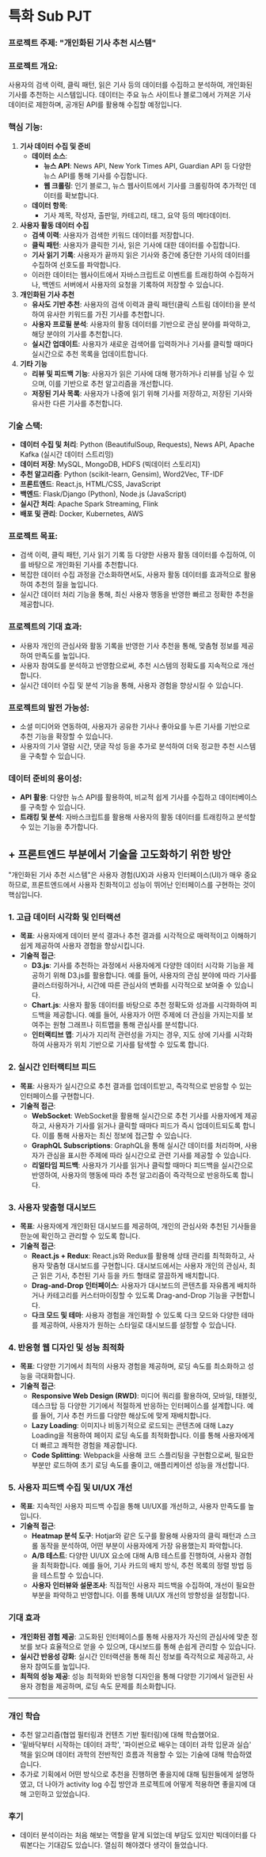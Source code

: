 특화 Sub PJT
============

### **프로젝트 주제: "개인화된 기사 추천 시스템"**

### **프로젝트 개요:**

사용자의 검색 이력, 클릭 패턴, 읽은 기사 등의 데이터를 수집하고 분석하여, 개인화된 기사를 추천하는 시스템입니다. 데이터는 주요 뉴스 사이트나 블로그에서 가져온 기사 데이터로 제한하며, 공개된 API를 활용해 수집할 예정입니다.

### **핵심 기능:**

1. **기사 데이터 수집 및 준비**
    - **데이터 소스**:
        - **뉴스 API**: News API, New York Times API, Guardian API 등 다양한 뉴스 API를 통해 기사를 수집합니다.
        - **웹 크롤링**: 인기 블로그, 뉴스 웹사이트에서 기사를 크롤링하여 추가적인 데이터를 확보합니다.
    - **데이터 항목**:
        - 기사 제목, 작성자, 출판일, 카테고리, 태그, 요약 등의 메타데이터.
2. **사용자 활동 데이터 수집**
    - **검색 이력**: 사용자가 검색한 키워드 데이터를 저장합니다.
    - **클릭 패턴**: 사용자가 클릭한 기사, 읽은 기사에 대한 데이터를 수집합니다.
    - **기사 읽기 기록**: 사용자가 끝까지 읽은 기사와 중간에 중단한 기사의 데이터를 수집하여 선호도를 파악합니다.
    - 이러한 데이터는 웹사이트에서 자바스크립트로 이벤트를 트래킹하여 수집하거나, 백엔드 서버에서 사용자의 요청을 기록하여 저장할 수 있습니다.
3. **개인화된 기사 추천**
    - **유사도 기반 추천**: 사용자의 검색 이력과 클릭 패턴(클릭 스트림 데이터)을 분석하여 유사한 키워드를 가진 기사를 추천합니다.
    - **사용자 프로필 분석**: 사용자의 활동 데이터를 기반으로 관심 분야를 파악하고, 해당 분야의 기사를 추천합니다.
    - **실시간 업데이트**: 사용자가 새로운 검색어를 입력하거나 기사를 클릭할 때마다 실시간으로 추천 목록을 업데이트합니다.
4. **기타 기능**
    - **리뷰 및 피드백 기능**: 사용자가 읽은 기사에 대해 평가하거나 리뷰를 남길 수 있으며, 이를 기반으로 추천 알고리즘을 개선합니다.
    - **저장된 기사 목록**: 사용자가 나중에 읽기 위해 기사를 저장하고, 저장된 기사와 유사한 다른 기사를 추천합니다.

### **기술 스택:**

- **데이터 수집 및 처리**: Python (BeautifulSoup, Requests), News API, Apache Kafka (실시간 데이터 스트리밍)
- **데이터 저장**: MySQL, MongoDB, HDFS (빅데이터 스토리지)
- **추천 알고리즘**: Python (scikit-learn, Gensim), Word2Vec, TF-IDF
- **프론트엔드**: React.js, HTML/CSS, JavaScript
- **백엔드**: Flask/Django (Python), Node.js (JavaScript)
- **실시간 처리**: Apache Spark Streaming, Flink
- **배포 및 관리**: Docker, Kubernetes, AWS

### **프로젝트 목표:**

- 검색 이력, 클릭 패턴, 기사 읽기 기록 등 다양한 사용자 활동 데이터를 수집하여, 이를 바탕으로 개인화된 기사를 추천합니다.
- 복잡한 데이터 수집 과정을 간소화하면서도, 사용자 활동 데이터를 효과적으로 활용하여 추천의 질을 높입니다.
- 실시간 데이터 처리 기능을 통해, 최신 사용자 행동을 반영한 빠르고 정확한 추천을 제공합니다.

### **프로젝트의 기대 효과:**

- 사용자 개인의 관심사와 활동 기록을 반영한 기사 추천을 통해, 맞춤형 정보를 제공하여 만족도를 높입니다.
- 사용자 참여도를 분석하고 반영함으로써, 추천 시스템의 정확도를 지속적으로 개선합니다.
- 실시간 데이터 수집 및 분석 기능을 통해, 사용자 경험을 향상시킬 수 있습니다.

### **프로젝트의 발전 가능성:**

- 소셜 미디어와 연동하여, 사용자가 공유한 기사나 좋아요를 누른 기사를 기반으로 추천 기능을 확장할 수 있습니다.
- 사용자의 기사 열람 시간, 댓글 작성 등을 추가로 분석하여 더욱 정교한 추천 시스템을 구축할 수 있습니다.

### **데이터 준비의 용이성:**

- **API 활용**: 다양한 뉴스 API를 활용하여, 비교적 쉽게 기사를 수집하고 데이터베이스를 구축할 수 있습니다.
- **트래킹 및 분석**: 자바스크립트를 활용해 사용자의 활동 데이터를 트래킹하고 분석할 수 있는 기능을 추가합니다.

## + 프론트엔드 부분에서 기술을 고도화하기 위한 방안

"개인화된 기사 추천 시스템"은 사용자 경험(UX)과 사용자 인터페이스(UI)가 매우 중요하므로, 프론트엔드에서 사용자 친화적이고 성능이 뛰어난 인터페이스를 구현하는 것이 핵심입니다.

### 1. **고급 데이터 시각화 및 인터랙션**

- **목표**: 사용자에게 데이터 분석 결과나 추천 결과를 시각적으로 매력적이고 이해하기 쉽게 제공하여 사용자 경험을 향상시킵니다.
- **기술적 접근**:
    - **D3.js**: 기사를 추천하는 과정에서 사용자에게 다양한 데이터 시각화 기능을 제공하기 위해 D3.js를 활용합니다. 예를 들어, 사용자의 관심 분야에 따라 기사를 클러스터링하거나, 시간에 따른 관심사의 변화를 시각적으로 보여줄 수 있습니다.
    - **Chart.js**: 사용자 활동 데이터를 바탕으로 추천 정확도와 성과를 시각화하여 피드백을 제공합니다. 예를 들어, 사용자가 어떤 주제에 더 관심을 가지는지를 보여주는 원형 그래프나 히트맵을 통해 관심사를 분석합니다.
    - **인터랙티브 맵**: 기사가 지리적 관련성을 가지는 경우, 지도 상에 기사를 시각화하여 사용자가 위치 기반으로 기사를 탐색할 수 있도록 합니다.

### 2. **실시간 인터랙티브 피드**

- **목표**: 사용자가 실시간으로 추천 결과를 업데이트받고, 즉각적으로 반응할 수 있는 인터페이스를 구현합니다.
- **기술적 접근**:
    - **WebSocket**: WebSocket을 활용해 실시간으로 추천 기사를 사용자에게 제공하고, 사용자가 기사를 읽거나 클릭할 때마다 피드가 즉시 업데이트되도록 합니다. 이를 통해 사용자는 최신 정보에 접근할 수 있습니다.
    - **GraphQL Subscriptions**: GraphQL을 통해 실시간 데이터를 처리하며, 사용자가 관심을 표시한 주제에 따라 실시간으로 관련 기사를 제공할 수 있습니다.
    - **리얼타임 피드백**: 사용자가 기사를 읽거나 클릭할 때마다 피드백을 실시간으로 반영하여, 사용자의 행동에 따라 추천 알고리즘이 즉각적으로 반응하도록 합니다.

### 3. **사용자 맞춤형 대시보드**

- **목표**: 사용자에게 개인화된 대시보드를 제공하여, 개인의 관심사와 추천된 기사들을 한눈에 확인하고 관리할 수 있도록 합니다.
- **기술적 접근**:
    - **React.js + Redux**: React.js와 Redux를 활용해 상태 관리를 최적화하고, 사용자 맞춤형 대시보드를 구현합니다. 대시보드에서는 사용자 개인의 관심사, 최근 읽은 기사, 추천된 기사 등을 카드 형태로 깔끔하게 배치합니다.
    - **Drag-and-Drop 인터페이스**: 사용자가 대시보드의 콘텐츠를 자유롭게 배치하거나 카테고리를 커스터마이징할 수 있도록 Drag-and-Drop 기능을 구현합니다.
    - **다크 모드 및 테마**: 사용자 경험을 개인화할 수 있도록 다크 모드와 다양한 테마를 제공하여, 사용자가 원하는 스타일로 대시보드를 설정할 수 있습니다.

### 4. **반응형 웹 디자인 및 성능 최적화**

- **목표**: 다양한 기기에서 최적의 사용자 경험을 제공하며, 로딩 속도를 최소화하고 성능을 극대화합니다.
- **기술적 접근**:
    - **Responsive Web Design (RWD)**: 미디어 쿼리를 활용하여, 모바일, 태블릿, 데스크탑 등 다양한 기기에서 적절하게 반응하는 인터페이스를 설계합니다. 예를 들어, 기사 추천 카드를 다양한 해상도에 맞게 재배치합니다.
    - **Lazy Loading**: 이미지나 비동기적으로 로드되는 콘텐츠에 대해 Lazy Loading을 적용하여 페이지 로딩 속도를 최적화합니다. 이를 통해 사용자에게 더 빠르고 쾌적한 경험을 제공합니다.
    - **Code Splitting**: Webpack을 사용해 코드 스플리팅을 구현함으로써, 필요한 부분만 로드하여 초기 로딩 속도를 줄이고, 애플리케이션 성능을 개선합니다.

### 5. **사용자 피드백 수집 및 UI/UX 개선**

- **목표**: 지속적인 사용자 피드백 수집을 통해 UI/UX를 개선하고, 사용자 만족도를 높입니다.
- **기술적 접근**:
    - **Heatmap 분석 도구**: Hotjar와 같은 도구를 활용해 사용자의 클릭 패턴과 스크롤 동작을 분석하여, 어떤 부분이 사용자에게 가장 유용했는지 파악합니다.
    - **A/B 테스트**: 다양한 UI/UX 요소에 대해 A/B 테스트를 진행하여, 사용자 경험을 최적화합니다. 예를 들어, 기사 카드의 배치 방식, 추천 목록의 정렬 방법 등을 테스트할 수 있습니다.
    - **사용자 인터뷰와 설문조사**: 직접적인 사용자 피드백을 수집하여, 개선이 필요한 부분을 파악하고 반영합니다. 이를 통해 UI/UX 개선의 방향성을 설정합니다.

### **기대 효과**

- **개인화된 경험 제공**: 고도화된 인터페이스를 통해 사용자가 자신의 관심사에 맞춘 정보를 보다 효율적으로 얻을 수 있으며, 대시보드를 통해 손쉽게 관리할 수 있습니다.
- **실시간 반응성 강화**: 실시간 인터랙션을 통해 최신 정보를 즉각적으로 제공하고, 사용자 참여도를 높입니다.
- **최적의 성능 제공**: 성능 최적화와 반응형 디자인을 통해 다양한 기기에서 일관된 사용자 경험을 제공하며, 로딩 속도 문제를 최소화합니다.

-----

### 개인 학습

*   추천 알고리즘(협업 필터링과 컨텐츠 기반 필터링)에 대해 학습했어요.
*   '밑바닥부터 시작하는 데이터 과학', '파이썬으로 배우는 데이터 과학 입문과 실습' 책을 읽으며 데이터 과학의 전반적인 흐름과 적용할 수 있는 기술에 대해 학습하였습니다.
*   추가로 기획에서 어떤 방식으로 추천을 진행하면 좋을지에 대해 팀원들에게 설명하였고, 더 나아가 activity log 수집 방안과 프로젝트에 어떻게 적용하면 좋을지에 대해 고민하고 있었습니다.

### 후기

*   데이터 분석이라는 처음 해보는 역할을 맡게 되었는데 부담도 있지만 빅데이터를 다뤄본다는 기대감도 있습니다. 열심히 해야겠다 생각이 들었습니다.
